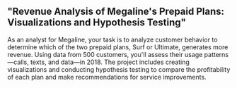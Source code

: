 
## "Revenue Analysis of Megaline's Prepaid Plans: Visualizations and Hypothesis Testing"

As an analyst for Megaline, your task is to analyze customer behavior to determine which of the two prepaid plans, Surf or Ultimate, generates more revenue. Using data from 500 customers, you'll assess their usage patterns—calls, texts, and data—in 2018. The project includes creating visualizations and conducting hypothesis testing to compare the profitability of each plan and make recommendations for service improvements.